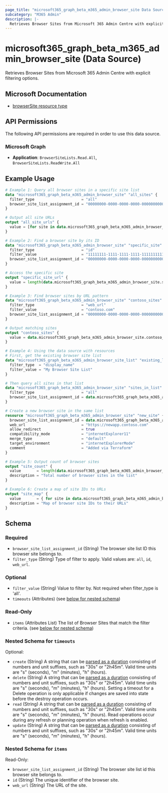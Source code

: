 ```yaml
---
page_title: "microsoft365_graph_beta_m365_admin_browser_site Data Source - microsoft365"
subcategory: "M365 Admin"
description: |-
  Retrieves Browser Sites from Microsoft 365 Admin Centre with explicit filtering options.
---
```


# microsoft365_graph_beta_m365_admin_browser_site (Data Source)

Retrieves Browser Sites from Microsoft 365 Admin Centre with explicit filtering options.

## Microsoft Documentation

- [browserSite resource type](https://learn.microsoft.com/en-us/graph/api/resources/browsersite?view=graph-rest-beta)

## API Permissions

The following API permissions are required in order to use this data source.

### Microsoft Graph

- **Application**: `BrowserSiteLists.Read.All`, `BrowserSiteLists.ReadWrite.All`

## Example Usage

```terraform
# Example 1: Query all browser sites in a specific site list
data "microsoft365_graph_beta_m365_admin_browser_site" "all_sites" {
  filter_type                     = "all"
  browser_site_list_assignment_id = "00000000-0000-0000-0000-000000000000"
}

# Output all site URLs
output "all_site_urls" {
  value = [for site in data.microsoft365_graph_beta_m365_admin_browser_site.all_sites.items : site.web_url]
}

# Example 2: Find a browser site by its ID
data "microsoft365_graph_beta_m365_admin_browser_site" "specific_site" {
  filter_type                     = "id"
  filter_value                    = "11111111-1111-1111-1111-111111111111"
  browser_site_list_assignment_id = "00000000-0000-0000-0000-000000000000"
}

# Access the specific site
output "specific_site_url" {
  value = length(data.microsoft365_graph_beta_m365_admin_browser_site.specific_site.items) > 0 ? data.microsoft365_graph_beta_m365_admin_browser_site.specific_site.items[0].web_url : null
}

# Example 3: Find browser sites by URL pattern
data "microsoft365_graph_beta_m365_admin_browser_site" "contoso_sites" {
  filter_type                     = "web_url"
  filter_value                    = "contoso.com"
  browser_site_list_assignment_id = "00000000-0000-0000-0000-000000000000"
}

# Output matching sites
output "contoso_sites" {
  value = data.microsoft365_graph_beta_m365_admin_browser_site.contoso_sites.items
}

# Example 4: Using the data source with resources
# First, get the existing browser site list
data "microsoft365_graph_beta_m365_admin_browser_site_list" "existing_list" {
  filter_type  = "display_name"
  filter_value = "My Browser Site List"
}

# Then query all sites in that list
data "microsoft365_graph_beta_m365_admin_browser_site" "sites_in_list" {
  filter_type                     = "all"
  browser_site_list_assignment_id = data.microsoft365_graph_beta_m365_admin_browser_site_list.existing_list.items[0].id
}

# Create a new browser site in the same list
resource "microsoft365_graph_beta_m365_admin_browser_site" "new_site" {
  browser_site_list_assignment_id = data.microsoft365_graph_beta_m365_admin_browser_site_list.existing_list.items[0].id
  web_url                         = "https://newapp.contoso.com"
  allow_redirect                  = true
  compatibility_mode              = "internetExplorer11"
  merge_type                      = "default"
  target_environment              = "internetExplorerMode"
  comment                         = "Added via Terraform"
}

# Example 5: Output count of browser sites
output "site_count" {
  value       = length(data.microsoft365_graph_beta_m365_admin_browser_site.sites_in_list.items)
  description = "Total number of browser sites in the list"
}

# Example 6: Create a map of site IDs to URLs
output "site_map" {
  value       = { for site in data.microsoft365_graph_beta_m365_admin_browser_site.sites_in_list.items : site.id => site.web_url }
  description = "Map of browser site IDs to their URLs"
}
```

<!-- schema generated by tfplugindocs -->
## Schema

### Required

- `browser_site_list_assignment_id` (String) The browser site list ID this browser site belongs to.
- `filter_type` (String) Type of filter to apply. Valid values are: `all`, `id`, `web_url`.

### Optional

- `filter_value` (String) Value to filter by. Not required when filter_type is 'all'.
- `timeouts` (Attributes) (see [below for nested schema](#nestedatt--timeouts))

### Read-Only

- `items` (Attributes List) The list of Browser Sites that match the filter criteria. (see [below for nested schema](#nestedatt--items))

<a id="nestedatt--timeouts"></a>
### Nested Schema for `timeouts`

Optional:

- `create` (String) A string that can be [parsed as a duration](https://pkg.go.dev/time#ParseDuration) consisting of numbers and unit suffixes, such as "30s" or "2h45m". Valid time units are "s" (seconds), "m" (minutes), "h" (hours).
- `delete` (String) A string that can be [parsed as a duration](https://pkg.go.dev/time#ParseDuration) consisting of numbers and unit suffixes, such as "30s" or "2h45m". Valid time units are "s" (seconds), "m" (minutes), "h" (hours). Setting a timeout for a Delete operation is only applicable if changes are saved into state before the destroy operation occurs.
- `read` (String) A string that can be [parsed as a duration](https://pkg.go.dev/time#ParseDuration) consisting of numbers and unit suffixes, such as "30s" or "2h45m". Valid time units are "s" (seconds), "m" (minutes), "h" (hours). Read operations occur during any refresh or planning operation when refresh is enabled.
- `update` (String) A string that can be [parsed as a duration](https://pkg.go.dev/time#ParseDuration) consisting of numbers and unit suffixes, such as "30s" or "2h45m". Valid time units are "s" (seconds), "m" (minutes), "h" (hours).


<a id="nestedatt--items"></a>
### Nested Schema for `items`

Read-Only:

- `browser_site_list_assignment_id` (String) The browser site list id this browser site belongs to.
- `id` (String) The unique identifier of the browser site.
- `web_url` (String) The URL of the site.